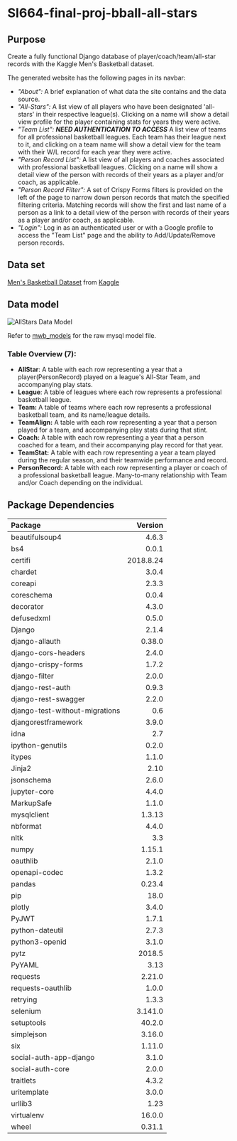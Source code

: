 # SI664-final-proj-bball-all-stars


## Purpose

Create a fully functional Django database of player/coach/team/all-star records with the Kaggle Men's Basketball dataset.

The generated website has the following pages in its navbar:

+ *"About":* A brief explanation of what data the site contains and the data source.
+ *"All-Stars":* A list view of all players who have been designated 'all-stars' in their respective league(s). Clicking on a name will show a detail view profile for the player containing stats for years they were active.
+ *"Team List":* ***NEED AUTHENTICATION TO ACCESS*** A list view of teams for all professional basketball leagues. Each team has their league next to it, and clicking on a team name will show a detail view for the team with their W/L record for each year they were active.
+ *"Person Record List":* A list view of all players and coaches associated with professional basketball leagues. Clicking on a name will show a detail view of the person with records of their years as a player and/or coach, as applicable.
+ *"Person Record Filter":* A set of Crispy Forms filters is provided on the left of the page to narrow down person records that match the specified filtering criteria. Matching records will show the first and last name of a person as a link to a detail view of the person with records of their years as a player and/or coach, as applicable.
+ *"Login":* Log in as an authenticated user or with a Google profile to access the "Team List" page and the ability to Add/Update/Remove person records.

## Data set

[Men's Basketball Dataset](https://www.kaggle.com/open-source-sports/mens-professional-basketball) from [Kaggle](https://www.kaggle.com/)

## Data model

![AllStars Data Model](https://github.com/kylekdim/SI664-final-proj-bball-all-stars/blob/master/static/img/allstars_model_final.png "AllStars Final Data Model")

Refer to [mwb_models]() for the raw mysql model file.

### Table Overview (7):
+ **AllStar**: A table with each row representing a year that a player(PersonRecord) played on a league's All-Star Team, and accompanying play stats.
+ **League**: A table of leagues where each row represents a professional basketball league.
+ **Team:** A table of teams where each row represents a professional basketball team, and its name/league details.
+ **TeamAlign:** A table with each row representing a year that a person played for a team, and accompanying play stats during that stint.
+ **Coach:** A table with each row representing a year that a person coached for a team, and their accompanying play record for that year.
+ **TeamStat:** A table with each row representing a year a team played during the regular season, and their teamwide performance and record.
+ **PersonRecord:** A table with each row representing a player or coach of a professional basketball league. Many-to-many relationship with Team and/or Coach depending on the individual.

## Package Dependencies

|Package                      | Version  |
|:----------------------------|---------:|
|beautifulsoup4|                 4.6.3   | 
|bs4           |                 0.0.1    |
|certifi        |                2018.8.24|
|chardet        |                3.0.4    |
|coreapi        |               2.3.3    |
|coreschema    |                 0.0.4    |
|decorator      |                4.3.0    |
|defusedxml      |               0.5.0    |
|Django           |              2.1.4    |
|django-allauth    |             0.38.0   |
|django-cors-headers|            2.4.0    |
|django-crispy-forms |           1.7.2    |
|django-filter        |          2.0.0    |
|django-rest-auth      |         0.9.3    |
|django-rest-swagger   |         2.2.0    |
|django-test-without-migrations| 0.6      |
|djangorestframework         |   3.9.0    |
|idna                         |  2.7      |
|ipython-genutils              | 0.2.0    |
|itypes       |                  1.1.0    |
|Jinja2        |                 2.10     |
|jsonschema     |                2.6.0    |
|jupyter-core    |               4.4.0    |
|MarkupSafe       |              1.1.0    |
|mysqlclient       |             1.3.13   |
|nbformat           |            4.4.0    |
|nltk                |           3.3      |
|numpy                |          1.15.1   |
|oauthlib              |         2.1.0    |
|openapi-codec          |        1.3.2    |
|pandas                  |       0.23.4   |
|pip                      |      18.0     |
|plotly                    |     3.4.0    |
|PyJWT                      |    1.7.1    |
|python-dateutil             |   2.7.3    |
|python3-openid  |               3.1.0    |
|pytz             |              2018.5   |
|PyYAML            |             3.13     |
|requests           |            2.21.0   |
|requests-oauthlib   |           1.0.0    |
|retrying             |          1.3.3    |
|selenium              |         3.141.0  |
|setuptools             |        40.2.0   |
|simplejson              |       3.16.0   |
|six                      |      1.11.0   |
|social-auth-app-django    |     3.1.0    |
|social-auth-core           |    2.0.0    |
|traitlets                   |   4.3.2    |
|uritemplate          |          3.0.0    |
|urllib3               |         1.23     |
|virtualenv             |        16.0.0   |
|wheel                   |       0.31.1   |
